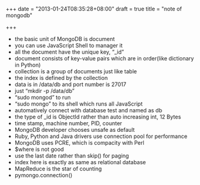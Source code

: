 +++
date = "2013-01-24T08:35:28+08:00"
draft = true
title = "note of mongodb"

+++



* the basic unit of MongoDB is document
* you can use JavaScript Shell to manager it
* all the document have the unique key, “_id”
* document consists of key-value pairs which are in order(like dictionary in Python)
* collection is a group of documents just like table
* the index is defined by the collection
* data is in /data/db and port number is 27017
* just “mkdir -p /data/db”
* “sudo mongod” to run
* “sudo mongo” to its shell which runs all JavaScript
* automatively connect with database test and named as db
* the type of _id is ObjectId rather than auto increasing int, 12 Bytes
* time stamp, machine number, PID, counter
* MongoDB developer chooses unsafe as default
* Ruby, Python and Java drivers use connection pool for performance
* MongoDB uses PCRE, which is compacity with Perl
* $where is not good
* use the last date rather than skip() for paging
* index here is exactly as same as relational database
* MapReduce is the star of counting
* pymongo.connection()